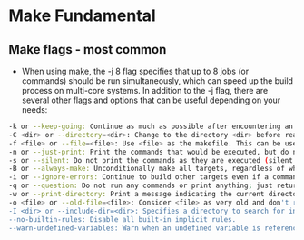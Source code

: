 # Make Fundamental

## Make flags - most common

- When using make, the -j 8 flag specifies that up to 8 jobs (or commands) should
  be run simultaneously, which can speed up the build process on multi-core
  systems. In addition to the -j flag, there are several other flags and options
  that can be useful depending on your needs:

```sh
-k or --keep-going: Continue as much as possible after encountering an error. This can be useful when you want to see all the errors in one go, rather than fixing one at a time.
-C <dir> or --directory=<dir>: Change to the directory <dir> before reading the makefiles.
-f <file> or --file=<file>: Use <file> as the makefile. This can be useful if your makefile has a non-standard name.
-n or --just-print: Print the commands that would be executed, but do not actually execute them. This is useful for debugging makefiles.
-s or --silent: Do not print the commands as they are executed (silent mode).
-B or --always-make: Unconditionally make all targets, regardless of whether they appear to be up-to-date.
-i or --ignore-errors: Continue to build other targets even if a command encounters an error.
-q or --question: Do not run any commands or print anything; just return an exit status that indicates whether the specified targets are already up-to-date.
-w or --print-directory: Print a message indicating the current directory before and after other processing. This can be useful when recursive invocations of make are used.
-o <file> or --old-file=<file>: Consider <file> as very old and don't remake it unless its dependencies are newer than it.
-I <dir> or --include-dir=<dir>: Specifies a directory to search for included makefiles.
--no-builtin-rules: Disable all built-in implicit rules.
--warn-undefined-variables: Warn when an undefined variable is referenced.
```
